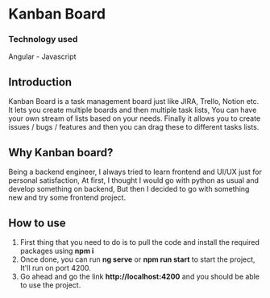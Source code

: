 # Kanban Board

### Technology used
Angular - Javascript

## Introduction
Kanban Board is a task management board just like JIRA, Trello, Notion etc.
It lets you create multiple boards and then multiple task lists, You can have your own stream of lists based on your needs. Finally it allows you to create issues / bugs / features and then you can drag these to different tasks lists.

## Why Kanban board?
Being a backend engineer, I always tried to learn frontend and UI/UX just for personal satisfaction, At first, I thought I would go with python as usual and develop something on backend, But then I decided to go with something new and try some frontend project.

## How to use
1. First thing that you need to do is to pull the code and install the required packages using **npm i**
2. Once done, you can run **ng serve** or **npm run start** to start the project, It'll run on port 4200.
3. Go ahead and go the link **http://localhost:4200** and you should be able to use the project.